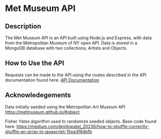 # Met Museum API

## Description
The Met Museum API is an API built using Node.js  and Express, with data from the Metropolitan Museum of NY open API. Data is stored in a MongoDB database with two collections, Artists and Objects. 

## How to Use the API

Requests can be made to the API using the routes described in the API documentation found here:
[API Documentation](http://link.com)

## Acknowledegements

Data initially seeded using the Metropolitan Art Museum API
https://metmuseum.github.io/#object

Fisher Yates algorithm used to randomize seeded objects. Base code found here: 
https://medium.com/@nitinpatel_20236/how-to-shuffle-correctly-shuffle-an-array-in-javascript-15ea3f84bfb
